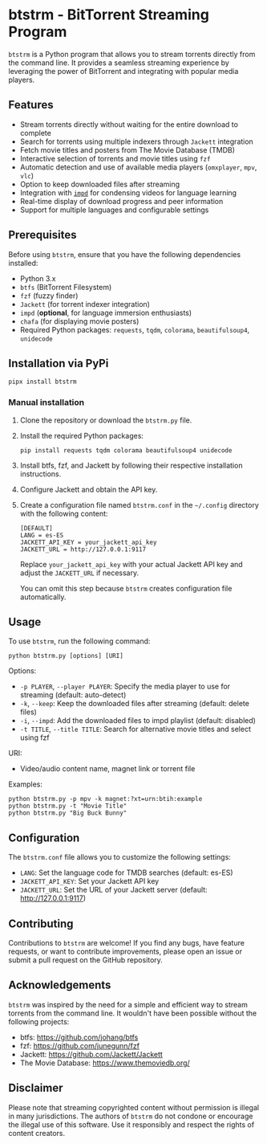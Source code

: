 # btstrm - BitTorrent Streaming Program

`btstrm` is a Python program that allows you to stream torrents directly from the command line. It provides a seamless streaming experience by leveraging the power of BitTorrent and integrating with popular media players.

## Features

- Stream torrents directly without waiting for the entire download to complete
- Search for torrents using multiple indexers through `Jackett` integration
- Fetch movie titles and posters from The Movie Database (TMDB)
- Interactive selection of torrents and movie titles using `fzf`
- Automatic detection and use of available media players (`omxplayer`, `mpv`, `vlc`)
- Option to keep downloaded files after streaming
- Integration with [`impd`](https://github.com/ajatt-tools/impd) for condensing videos for language learning
- Real-time display of download progress and peer information
- Support for multiple languages and configurable settings

## Prerequisites

Before using `btstrm`, ensure that you have the following dependencies installed:

- Python 3.x
- `btfs` (BitTorrent Filesystem)
- `fzf` (fuzzy finder)
- `Jackett` (for torrent indexer integration)
- `impd` (**optional**, for language immersion enthusiasts)
- `chafa` (for displaying movie posters)
- Required Python packages: `requests`, `tqdm`, `colorama`, `beautifulsoup4`, `unidecode`

## Installation via PyPi

```bash
pipx install btstrm
```

### Manual installation

1. Clone the repository or download the `btstrm.py` file.

2. Install the required Python packages:
   ```
   pip install requests tqdm colorama beautifulsoup4 unidecode
   ```

3. Install btfs, fzf, and Jackett by following their respective installation instructions.

4. Configure Jackett and obtain the API key.

5. Create a configuration file named `btstrm.conf` in the `~/.config` directory with the following content:
   ```
   [DEFAULT]
   LANG = es-ES
   JACKETT_API_KEY = your_jackett_api_key
   JACKETT_URL = http://127.0.0.1:9117
   ```
   Replace `your_jackett_api_key` with your actual Jackett API key and adjust the `JACKETT_URL` if necessary.

   You can omit this step because `btstrm` creates configuration file automatically.

## Usage

To use `btstrm`, run the following command:

```
python btstrm.py [options] [URI]
```

Options:
- `-p PLAYER`, `--player PLAYER`: Specify the media player to use for streaming (default: auto-detect)
- `-k`, `--keep`: Keep the downloaded files after streaming (default: delete files)
- `-i`, `--impd`: Add the downloaded files to impd playlist (default: disabled)
- `-t TITLE`, `--title TITLE`: Search for alternative movie titles and select using fzf

URI:
- Video/audio content name, magnet link or torrent file

Examples:
```
python btstrm.py -p mpv -k magnet:?xt=urn:btih:example
python btstrm.py -t "Movie Title"
python btstrm.py "Big Buck Bunny"
```

## Configuration

The `btstrm.conf` file allows you to customize the following settings:

- `LANG`: Set the language code for TMDB searches (default: es-ES)
- `JACKETT_API_KEY`: Set your Jackett API key
- `JACKETT_URL`: Set the URL of your Jackett server (default: http://127.0.0.1:9117)

## Contributing

Contributions to `btstrm` are welcome! If you find any bugs, have feature requests, or want to contribute improvements, please open an issue or submit a pull request on the GitHub repository.

## Acknowledgements

`btstrm` was inspired by the need for a simple and efficient way to stream torrents from the command line. It wouldn't have been possible without the following projects:

- btfs: https://github.com/johang/btfs
- fzf: https://github.com/junegunn/fzf
- Jackett: https://github.com/Jackett/Jackett
- The Movie Database: https://www.themoviedb.org/

## Disclaimer

Please note that streaming copyrighted content without permission is illegal in many jurisdictions. The authors of `btstrm` do not condone or encourage the illegal use of this software. Use it responsibly and respect the rights of content creators.

